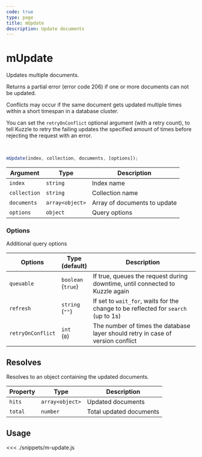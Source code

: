 ```yaml
---
code: true
type: page
title: mUpdate
description: Update documents
---
```


# mUpdate

Updates multiple documents.

Returns a partial error (error code 206) if one or more documents can not be updated.

Conflicts may occur if the same document gets updated multiple times within a short timespan in a database cluster.

You can set the `retryOnConflict` optional argument (with a retry count), to tell Kuzzle to retry the failing updates the specified amount of times before rejecting the request with an error.

<br/>

```js
mUpdate(index, collection, documents, [options]);
```

| Argument     | Type            | Description                  |
| ------------ | --------------- | ---------------------------- |
| `index`      | `string`        | Index name                   |
| `collection` | `string`        | Collection name              |
| `documents`  | `array<object>` | Array of documents to update |
| `options`    | `object`        | Query options                |

### Options

Additional query options

| Options           | Type<br/>(default)     | Description                                                                        |
| ----------------- | ---------------------- | ---------------------------------------------------------------------------------- |
| `queuable`        | `boolean`<br/>(`true`) | If true, queues the request during downtime, until connected to Kuzzle again       |
| `refresh`         | `string`<br/>(`""`)    | If set to `wait_for`, waits for the change to be reflected for `search` (up to 1s) |
| `retryOnConflict` | `int`<br/>(`0`)        | The number of times the database layer should retry in case of version conflict    |

## Resolves

Resolves to an object containing the updated documents.

| Property | Type            | Description             |
| -------- | --------------- | ----------------------- |
| `hits`   | `array<object>` | Updated documents       |
| `total`  | `number`        | Total updated documents |

## Usage

<<< ./snippets/m-update.js
